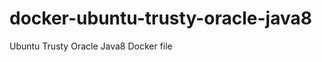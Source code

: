 docker-ubuntu-trusty-oracle-java8
=================================

Ubuntu Trusty Oracle Java8 Docker file

